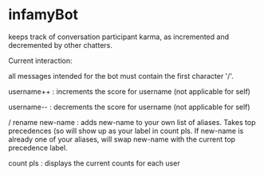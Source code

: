 # infamyBot

keeps track of conversation participant karma, as incremented
and decremented by other chatters.

Current interaction:

all messages intended for the bot must contain the first character '/'.

username++ : increments the score for username (not applicable for self)


username-- : decrements the score for username (not applicable for self)

/ rename new-name : adds new-name to your own list of aliases. Takes top precedences (so will show up as your label in count pls. If new-name is already one of your aliases, will swap new-name with the current top precedence label.

count pls : displays the current counts for each user

